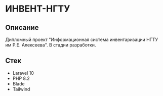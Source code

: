 # ИНВЕНТ-НГТУ

## Описание
Дипломный проект "Информационная система инвентаризации НГТУ им Р.Е. Алексеева". В стадии разработки.

## Стек
* Laravel 10 
* PHP 8.2
* Blade
* Tailwind
